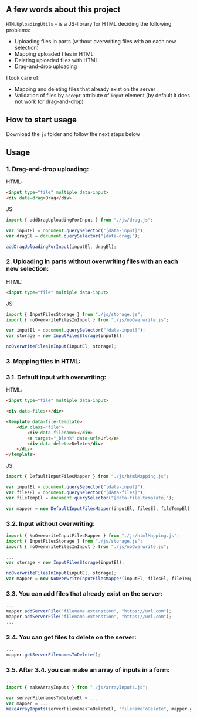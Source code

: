 ## A few words about this project
`HTMLUploadingUtils` - is a JS-library for HTML deciding the following problems:
- Uploading files in parts (without overwriting files with an each new selection)
- Mapping uploaded files in HTML
- Deleting uploaded files with HTML
- Drag-and-drop uploading

I took care of:
- Mapping and deleting files that already exist on the server
- Validation of files by `accept` attribute of `input` element (by default it does not work for drag-and-drop)

## How to start usage
Download the `js` folder and follow the next steps below

## Usage
### 1. Drag-and-drop uploading:
HTML:
```html
<input type="file" multiple data-input>
<div data-drag>Drag</div>
```
JS:
```js
import { addDragUploadingForInput } from "./js/drag.js";

var inputEl = document.querySelector("[data-input]");
var dragEl = document.querySelector("[data-drag]");

addDragUploadingForInput(inputEl, dragEl);
```

### 2. Uploading in parts without overwriting files with an each new selection:
HTML:
```html
<input type="file" multiple data-input>
```
JS:
```js
import { InputFilesStorage } from "./js/storage.js";
import { noOverwriteFilesInInput } from "./js/noOverwrite.js";

var inputEl = document.querySelector("[data-input]");
var storage = new InputFilesStorage(inputEl);

noOverwriteFilesInInput(inputEl, storage);
```

### 3. Mapping files in HTML:
### 3.1. Default input with overwriting:
HTML:
```html
<input type="file" multiple data-input>

<div data-files></div>

<template data-file-template>
    <div class="file">
        <div data-filename></div>
        <a target="_blank" data-url>Url</a>
        <div data-delete>Delete</div>
    </div>
</template>
```
JS:
```js
import { DefaultInputFilesMapper } from "./js/htmlMapping.js";

var inputEl = document.querySelector("[data-input]");
var filesEl = document.querySelector("[data-files]");
var fileTempEl = document.querySelector("[data-file-template]");

var mapper = new DefaultInputFilesMapper(inputEl, filesEl, fileTempEl);
```

### 3.2. Input without overwriting:
```js
import { NoOverwriteInputFilesMapper } from "./js/htmlMapping.js";
import { InputFilesStorage } from "./js/storage.js";
import { noOverwriteFilesInInput } from "./js/noOverwrite.js";

...
var storage = new InputFilesStorage(inputEl);

noOverwriteFilesInInput(inputEl, storage);
var mapper = new NoOverwriteInputFilesMapper(inputEl, filesEl, fileTempEl, storage);
```

### 3.3. You can add files that already exist on the server:
```js
...
mapper.addServerFile("filename.extenstion", "https://url.com");
mapper.addServerFile("filename.extenstion", "https://url.com");
...
```

### 3.4. You can get files to delete on the server:
```js
...
mapper.getServerFilenamesToDelete();
```

### 3.5. After 3.4. you can make an array of inputs in a form:
```js
...
import { makeArrayInputs } from "./js/arrayInputs.js";

var serverFilenamesToDeleteEl = ...
var mapper = ...
makeArrayInputs(serverFilenamesToDeleteEl, "filenameToDelete", mapper.getServerFilenamesToDelete());
```
